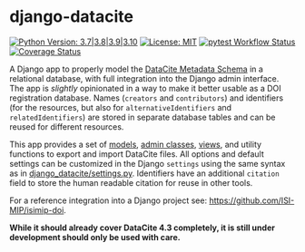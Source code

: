 django-datacite
===============

[![Python Version: 3.7|3.8|3.9|3.10](https://img.shields.io/badge/python-3.6|3.7|3.8|3.9|3.10-blue)](https://www.python.org/)
[![License: MIT](http://img.shields.io/badge/license-MIT-yellow.svg)](https://github.com/ISI-MIP/django-datacite/blob/master/LICENSE)
[![pytest Workflow Status](https://github.com/ISI-MIP/django-datacite/actions/workflows/pytest.yml/badge.svg)](https://github.com/ISI-MIP/django-datacite/actions/workflows/pytest.yml)
[![Coverage Status](https://coveralls.io/repos/github/ISI-MIP/django-datacite/badge.svg?branch=master)](https://coveralls.io/github/ISI-MIP/django-datacite?branch=master)

A Django app to properly model the [DataCite Metadata Schema](https://schema.datacite.org/) in a relational database, with full integration into the Django admin interface. The app is *slightly* opinionated in a way to make it better usable as a DOI registration database. Names (`creators` and `contributors`) and identifiers (for the resources, but also for `alternativeIdentifiers` and `relatedIdentifiers`) are stored in separate database tables and can be reused for different resources. 

This app provides a set of [models](django_datacite/models.py), [admin classes](django_datacite/admin.py), [views](django_datacite/views.py), and utility functions to export and import DataCite files. All options and default settings can be customized in the Django `settings` using the same syntax as in [django_datacite/settings.py](django_datacite/settings.py). Identifiers have an additional `citation` field to store the human readable citation for reuse in other tools.

For a reference integration into a Django project see: https://github.com/ISI-MIP/isimip-doi.

**While it should already cover DataCite 4.3 completely, it is still under development should only be used with care.**
